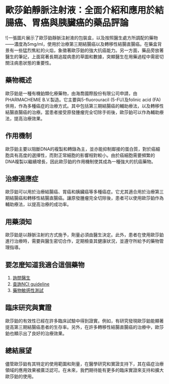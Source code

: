 # 歐莎鉑靜脈注射液：全面介紹和應用於結腸癌、胃癌與胰臟癌的藥品評論
![一張圖片展示了歐莎鉑靜脈注射液的包裝盒，以及按照醫生處方所調配的藥物——濃度為5mg/ml，使用於治療第三期結腸癌以及轉移性結腸直腸癌。在藥盒背景有一些猛烈焦紅的火焰，象徵著歐莎鉑的強大抗癌能力。另一方面，藥品旁放著醫生的筆記，上面寫著長期追蹤病患的草圖和數據，突顯醫生在用藥過程中需密切關注病患狀態的重要性。

## 藥物概述
歐莎鉑是一種有機鉑類化療藥物，由海喬國際股份有限公司申請，由PHARMACHEMIE B.V.製造。它主要與5-fluorouracil (5-FU)及folinic acid (FA) 併用，作為多種癌症的治療方式。其中包括第三期結腸癌的輔助療法，以及轉移性結腸直腸癌的治療。當患者接受原發腫瘤完全切除手術後，歐莎鉑可以作為輔助療法，提高治療效果。

## 作用機制
歐莎鉑主要以阻斷DNA的複製和轉錄為主，並亦能抑制鄰接的蛋白質，對於癌細胞具有高度的選擇性，而對正常細胞的影響相對較小。由於癌細胞需要頻繁的DNA複製以繼續增長，因此歐莎鉑的作用機制使其成為一種強大的抗癌藥物。

## 治療適應症
歐莎鉑可以用於治療結腸癌、胃癌和胰臟癌等多種癌症。它尤其適合用於治療第三期結腸癌和轉移性結腸直腸癌。讓原發腫瘤完全切除後，患者可以使用歐莎鉑作為輔助療法，以提高治療的成功率。

## 用藥須知
歐莎鉑是以靜脈注射的方式施予，劑量必須由醫生決定。此外，患者在使用歐莎鉑進行治療時，需要與醫生密切合作，定期檢查其健康狀況，並遵守所給予的藥物管理指導。

## 要怎麼知道我適合這個藥物

1. [詢問醫生](./text/1-1.html)
2. [查詢NCI guideline](./text/1-2.html)
3. [藥物敏感性測試](./text/1-3.html)

## 臨床研究與實證
歐莎鉑的有效性已經在許多臨床試驗中得到證實。例如，有研究發現歐莎鉑能顯著提高第三期結腸癌患者的生存率。另外，在許多轉移性結腸直腸癌的治療中，歐莎鉑也顯示出了良好的治療效果。

## 總結展望
儘管歐莎鉑有其特定的使用範圍和劑量，在醫學研究和實證支持下，其在癌症治療領域的應用效果被廣泛認可。在未來，我們期待能有更多的臨床實證來支持和擴大歐莎鉑的使用。
